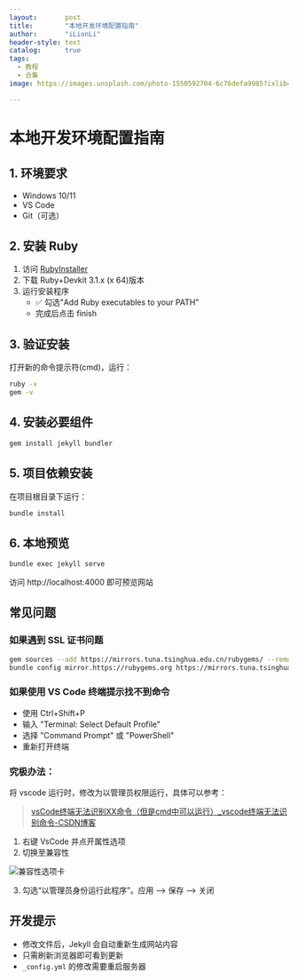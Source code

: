 ```yaml
---
layout:       post
title:        "本地开发环境配置指南"
author:       "iLionLi"
header-style: text
catalog:      true
tags:
  - 教程
  - 合集
image: https://images.unsplash.com/photo-1550592704-6c76defa9985?ixlib=rb-4.0.3&ixid=MnwxMjA3fDB8MHxwaG90by1wYWdlfHx8fGVufDB8fHx8&auto=format&fit=crop&w=300&q=80

---
```



# 本地开发环境配置指南

## 1. 环境要求

- Windows 10/11
- VS Code
- Git（可选）

## 2. 安装 Ruby

1. 访问 [RubyInstaller](https://rubyinstaller.org/downloads/)
2. 下载 Ruby+Devkit 3.1.x (x 64)版本
3. 运行安装程序
   - ✅ 勾选"Add Ruby executables to your PATH"
   - 完成后点击 finish

## 3. 验证安装

打开新的命令提示符(cmd)，运行：

```bash
ruby -v
gem -v
```

## 4. 安装必要组件

```bash
gem install jekyll bundler
```

## 5. 项目依赖安装

在项目根目录下运行：

```bash
bundle install
```

## 6. 本地预览

```bash
bundle exec jekyll serve
```

访问 http://localhost:4000 即可预览网站

## 常见问题

### 如果遇到 SSL 证书问题

```bash
gem sources --add https://mirrors.tuna.tsinghua.edu.cn/rubygems/ --remove https://rubygems.org/
bundle config mirror.https://rubygems.org https://mirrors.tuna.tsinghua.edu.cn/rubygems
```

### 如果使用 VS Code 终端提示找不到命令

- 使用 Ctrl+Shift+P
- 输入 "Terminal: Select Default Profile"
- 选择 "Command Prompt" 或 "PowerShell"
- 重新打开终端

### 究极办法：

将 vscode 运行时，修改为以管理员权限运行，具体可以参考：

> [vsCode终端无法识别XX命令（但是cmd中可以运行）_vscode终端无法识别命令-CSDN博客](https://blog.csdn.net/qq_41614849/article/details/142920881)

1. 右键 VsCode 并点开属性选项
2. 切换至兼容性

![兼容性选项卡](https://ilionli.oss-cn-chengdu.aliyuncs.com/image/202504071549214.png)

3. 勾选“以管理员身份运行此程序”。应用 --> 保存 --> 关闭

## 开发提示

- 修改文件后，Jekyll 会自动重新生成网站内容
- 只需刷新浏览器即可看到更新
- `_config.yml` 的修改需要重启服务器